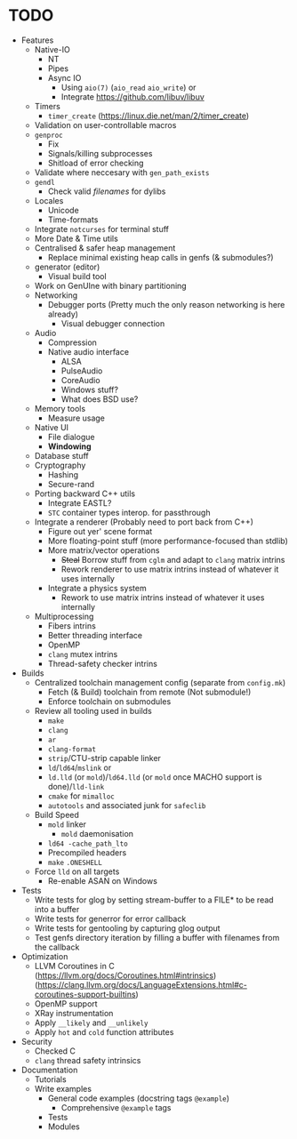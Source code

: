 # TODO

- Features
    - Native-IO
        - NT
        - Pipes
        - Async IO
            - Using `aio(7)` (`aio_read` `aio_write`)
                or
            - Integrate https://github.com/libuv/libuv
    - Timers
        - `timer_create` (https://linux.die.net/man/2/timer_create)
    - Validation on user-controllable macros
    - `genproc`
        - Fix
        - Signals/killing subprocesses
        - Shitload of error checking
    - Validate where neccesary with `gen_path_exists`
    - `gendl`
        - Check valid *filenames* for dylibs
    - Locales
        - Unicode
        - Time-formats
    - Integrate `notcurses` for terminal stuff
    - More Date & Time utils
    - Centralised & safer heap management
        - Replace minimal existing heap calls in genfs (& submodules?)
    - generator (editor)
        - Visual build tool
    - Work on GenUIne with binary partitioning
    - Networking
        - Debugger ports (Pretty much the only reason networking is here already)
            - Visual debugger connection
    - Audio
        - Compression
        - Native audio interface
            - ALSA
            - PulseAudio
            - CoreAudio
            - Windows stuff?
            - What does BSD use?
    - Memory tools
        - Measure usage
    - Native UI
        - File dialogue
        - **Windowing**
    - Database stuff
    - Cryptography
        - Hashing
        - Secure-rand
    - Porting backward C++ utils
        - Integrate EASTL?
        - `STC` container types interop. for passthrough
    - Integrate a renderer (Probably need to port back from C++)
        - Figure out yer' scene format
        - More floating-point stuff (more performance-focused than stdlib)
        - More matrix/vector operations
            - ~~Steal~~ Borrow stuff from `cglm` and adapt to `clang` matrix intrins
            - Rework renderer to use matrix intrins instead of whatever it uses internally
        - Integrate a physics system
            - Rework to use matrix intrins instead of whatever it uses internally
    - Multiprocessing
        - Fibers intrins
        - Better threading interface
        - OpenMP
        - `clang` mutex intrins
        - Thread-safety checker intrins
- Builds
    - Centralized toolchain management config (separate from `config.mk`)
        - Fetch (& Build) toolchain from remote (Not submodule!)
        - Enforce toolchain on submodules
    - Review all tooling used in builds
        - `make`
        - `clang`
        - `ar`
        - `clang-format`
        - `strip`/CTU-strip capable linker
        - `ld`/`ld64`/`mslink`
            or
        - `ld.lld` (or `mold`)/`ld64.lld` (or `mold` once MACHO support is done)/`lld-link`
        - `cmake` for `mimalloc`
        - `autotools` and associated junk for `safeclib`
    - Build Speed
        - `mold` linker
            - `mold` daemonisation
        - `ld64 -cache_path_lto`
        - Precompiled headers
        - `make` `.ONESHELL`
    - Force `lld` on all targets
        - Re-enable ASAN on Windows
- Tests
    - Write tests for glog by setting stream-buffer to a FILE* to be read into a buffer
    - Write tests for generror for error callback
    - Write tests for gentooling by capturing glog output
    - Test genfs directory iteration by filling a buffer with filenames from the callback
- Optimization
    - LLVM Coroutines in C (https://llvm.org/docs/Coroutines.html#intrinsics) (https://clang.llvm.org/docs/LanguageExtensions.html#c-coroutines-support-builtins)
    - OpenMP support
    - XRay instrumentation
    - Apply `__likely` and `__unlikely`
    - Apply `hot` and `cold` function attributes
- Security
    - Checked C
    - `clang` thread safety intrinsics
- Documentation
    - Tutorials
    - Write examples
        - General code examples (docstring tags `@example`)
            - Comprehensive `@example` tags
        - Tests
        - Modules
    